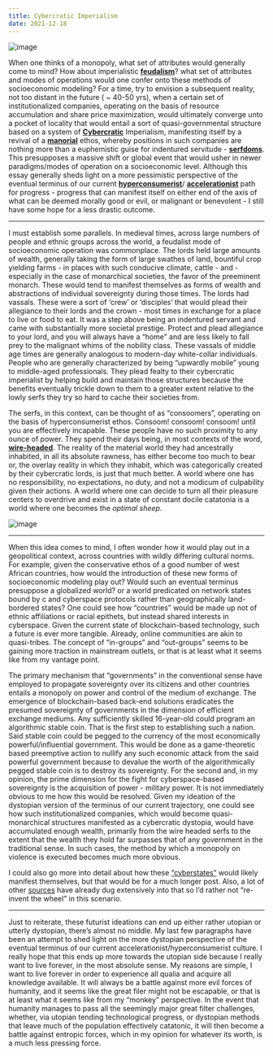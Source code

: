 ```yaml
---
title: Cybercratic Imperialism
date: 2021-12-18
---
```


![image](https://user-images.githubusercontent.com/73560826/194138958-9dc46978-06e0-43de-b4fa-ffe0b4e739d3.png)


When one thinks of a monopoly, what set of attributes would generally come to mind? How about imperialistic [**feudalism**](https://www.google.com/search?q=feudalism&oq=feaud&aqs=chrome.1.69i57j0i10i131i433i512l2j46i10i131i433i512j0i10i131i433i512l2j0i10i512j0i10i433i512j0i10i512j0i10i433i512.4189j0j7&sourceid=chrome&ie=UTF-8)? what set of attributes and modes of operations would one confer onto these methods of socioeconomic modeling? For a time, try to envision a subsequent reality, not too distant in the future ( ~ 40-50 yrs), when a certain set of institutionalized companies, operating on the basis of resource accumulation and share price maximization, would ultimately converge unto a pocket of locality that would entail a sort of quasi-governmental structure based on a system of [**Cybercratic**](https://en.wikipedia.org/wiki/Cyberocracy) Imperialism, manifesting itself by a revival of a [**manorial**](https://en.wikipedia.org/wiki/Manorialism) ethos, whereby positions in such companies are nothing more than a euphemistic guise for indentured servitude - [**serfdoms**](https://www.britannica.com/topic/serfdom). This presupposes a massive shift or global event that would usher in newer paradigms/modes of operation on a socioeconomic level. Although this essay generally sheds light on a more pessimistic perspective of the eventual terminus of our current [**hyperconsumerist**](https://en.wikipedia.org/wiki/Hyperconsumerism)/ [**accelerationist**](https://en.wikipedia.org/wiki/Accelerationism) path for progress - progress that can manifest itself on either end of the axis of what can be deemed morally good or evil, or malignant or benevolent - I still have some hope for a less drastic outcome.

---
I must establish some parallels. In medieval times, across large numbers of people and ethnic groups across the world, a feudalist mode of socioeconomic operation was commonplace. The lords held large amounts of wealth, generally taking the form of large swathes of land, bountiful crop yielding farms - in places with such conducive climate, cattle - and -especially in the case of monarchical societies, the favor of the preeminent monarch. These would tend to manifest themselves as forms of wealth and abstractions of individual sovereignty during those times. The lords had vassals. These were a sort of ‘crew’ or ‘disciples’ that would plead their allegiance to their lords and the crown - most times in exchange for a place to live or food to eat. It was a step above being an indentured servant and came with substantially more societal prestige. Protect and plead allegiance to your lord, and you will always have a “home” and are less likely to fall prey to the malignant whims of the nobility class. These vassals of middle age times are generally analogous to modern-day white-collar individuals. People who are generally characterized by being “upwardly mobile” young to middle-aged professionals. They plead fealty to their cybercratic imperialist by helping build and maintain those structures because the benefits eventually trickle down to them to a greater extent relative to the lowly serfs they try so hard to cache their societies from. 

The serfs, in this context, can be thought of as “consoomers”, operating on the basis of hyperconsumerist ethos. Consoom! consoom! consoom! until you are effectively incapable. These people have no such proximity to any ounce of power. They spend their days being, in most contexts of the word, [**wire-headed**](https://www.lesswrong.com/tag/wireheading). The reality of the material world they had ancestrally inhabited, in all its absolute rawness, has either become too much to bear or, the overlay reality in which they inhabit, which was categorically created by their cybercratic lords, is just that much better. A world where one has no responsibility, no expectations, no duty, and not a modicum of culpability given their actions. A world where one can decide to turn all their pleasure centers to overdrive and exist in a state of constant docile catatonia is a world where one becomes the *optimal sheep*.

![image](https://user-images.githubusercontent.com/73560826/194139585-3ad87f83-b7d6-42ab-b72e-7243dc5e1d2e.png)


---
When this idea comes to mind, I often wonder how it would play out in a geopolitical context, across countries with wildly differing cultural norms. For example, given the conservative ethos of a good number of west African countries, how would the introduction of these new forms of socioeconomic modeling play out? Would such an eventual terminus presuppose a globalized world? or a world predicated on network states bound by c  and cyberspace protocols rather than geographically land-bordered states? One could see how “countries” would be made up not of ethnic affiliations or racial epithets, but instead shared interests in cyberspace. Given the current state of blockchain-based technology, such a future is ever more tangible. Already, online communities are akin to quasi-tribes. The concept of “in-groups” and “out-groups” seems to be gaining more traction in mainstream outlets, or that is at least what it seems like from my vantage point.

The primary mechanism that “governments” in the conventional sense have employed to propagate sovereignty over its citizens and other countries entails a monopoly on power and control of the medium of exchange. The emergence of blockchain-based back-end solutions eradicates the presumed sovereignty of governments in the dimension of efficient exchange mediums. Any sufficiently skilled 16-year-old could program an algorithmic stable coin. That is the first step to establishing such a nation. Said stable coin could be pegged to the currency of the most economically powerful/influential government. This would be done as a game-theoretic based preemptive action to nullify any such economic attack from the said powerful government because to devalue the worth of the algorithmically pegged stable coin is to destroy its sovereignty. For the second and, in my opinion, the prime dimension for the fight for cyberspace-based sovereignty is the acquisition of power - military power. It is not immediately obvious to me how this would be resolved. Given my ideation of the dystopian version of the terminus of our current trajectory, one could see how such institutionalized companies, which would become quasi-monarchical structures manifested as a cybercratic dystopia, would have accumulated enough wealth, primarily from the wire headed serfs to the extent that the wealth they hold far surpasses that of any government in the traditional sense. In such cases, the method by which a monopoly on violence is executed becomes much more obvious.

I could also go more into detail about how these [“cyberstates”](https://micronations.wiki/wiki/Cyberstate) would likely manifest themselves, but that would be for a much longer post. Also, a lot of other [sources](https://monoskop.org/images/4/42/Ludlow_Peter_Crypto_Anarchy_Cyberstates_and_Pirate_Utopias.pdf) have already dug extensively into that so I’d rather not “re-invent the wheel” in this scenario.

---
Just to reiterate, these futurist ideations can end up either rather utopian or utterly dystopian, there’s almost no middle. My last few paragraphs have been an attempt to shed light on the more dystopian perspective of the eventual terminus of our current accelerationist/hyperconsumerist culture. I really hope that this ends up more towards the utopian side because I really want to live forever, in the most absolute sense. My reasons are simple, I want to live forever in order to experience all qualia and acquire all knowledge available. It will always be a battle against more evil forces of humanity, and it seems like the great filer might not be escapable, or that is at least what it seems like from my “monkey” perspective. In the event that humanity manages to pass all the seemingly major great filter challenges, whether, via utopian tending technological progress, or dystopian methods that leave much of the population effectively catatonic, it will then become a battle against entropic forces, which in my opinion for whatever its worth, is a much less pressing force.
